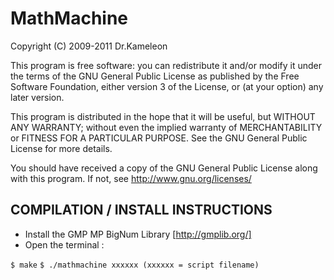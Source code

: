 MathMachine
===============

Copyright (C) 2009-2011 Dr.Kameleon

This program is free software: you can redistribute it and/or modify
it under the terms of the GNU General Public License as published by
the Free Software Foundation, either version 3 of the License, or
(at your option) any later version.

This program is distributed in the hope that it will be useful,
but WITHOUT ANY WARRANTY; without even the implied warranty of
MERCHANTABILITY or FITNESS FOR A PARTICULAR PURPOSE.  See the
GNU General Public License for more details.

You should have received a copy of the GNU General Public License
along with this program.  If not, see <http://www.gnu.org/licenses/>

COMPILATION / INSTALL INSTRUCTIONS
-----------------------------------------

- Install the GMP MP BigNum Library [http://gmplib.org/]
- Open the terminal :

`$ make`
`$ ./mathmachine xxxxxx (xxxxxx = script filename)`
